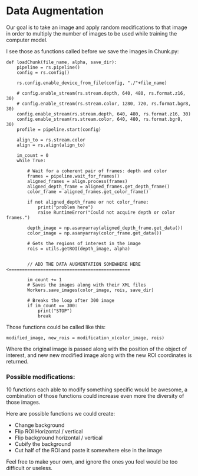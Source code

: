 # Data Augmentation

Our goal is to take an image and apply random modifications to that image in order to 
multiply the number of images to be used while training the computer model.

I see those as functions called before we save the images in Chunk.py:



    def loadChunk(file_name, alpha, save_dir):
        pipeline = rs.pipeline()
        config = rs.config()
    
        rs.config.enable_device_from_file(config, "./"+file_name)
    
        # config.enable_stream(rs.stream.depth, 640, 480, rs.format.z16, 30)
        # config.enable_stream(rs.stream.color, 1280, 720, rs.format.bgr8, 30)
        config.enable_stream(rs.stream.depth, 640, 480, rs.format.z16, 30)
        config.enable_stream(rs.stream.color, 640, 480, rs.format.bgr8, 30)
        profile = pipeline.start(config)
    
        align_to = rs.stream.color
        align = rs.align(align_to)
    
        im_count = 0
        while True:
    
            # Wait for a coherent pair of frames: depth and color
            frames = pipeline.wait_for_frames()
            aligned_frames = align.process(frames)
            aligned_depth_frame = aligned_frames.get_depth_frame()
            color_frame = aligned_frames.get_color_frame()
    
            if not aligned_depth_frame or not color_frame:
                print("problem here")
                raise RuntimeError("Could not acquire depth or color frames.")
    
            depth_image = np.asanyarray(aligned_depth_frame.get_data())
            color_image = np.asanyarray(color_frame.get_data())
    
            # Gets the regions of interest in the image
            rois = utils.getROI(depth_image, alpha)
    
            
            // ADD THE DATA AUGMENTATION SOMEWHERE HERE <==============================================
    
            im_count += 1
            # Saves the images along with their XML files
            Workers.save_images(color_image, rois, save_dir)
    
            # Breaks the loop after 300 image
            if im_count == 300:
                print("STOP")
                break
                
Those functions could be called like this:

`modified_image, new_rois = modification_x(color_image, rois)`

Where the original image is passed along with the position of the object of interest, and new new modified image along with the new 
ROI coordinates is returned.

### Possible modifications:

10 functions each able to modify something specific would be awesome, a combination of those functions could increase even more
the diversity of those images.

Here are possible functions we could create:

-   Change background
- Flip ROI Horizontal / vertical
-   Flip background horizontal / vertical 
- Cubify the background
- Cut half of the ROI and paste it somewhere else in the image 

Feel free to make your own, and ignore the ones you feel would be too difficult or useless.